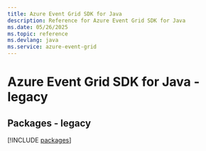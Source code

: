 ```yaml
---
title: Azure Event Grid SDK for Java
description: Reference for Azure Event Grid SDK for Java
ms.date: 05/26/2025
ms.topic: reference
ms.devlang: java
ms.service: azure-event-grid
---
```

# Azure Event Grid SDK for Java - legacy
## Packages - legacy
[!INCLUDE [packages](event-grid-index.md)]